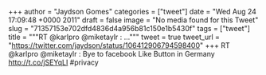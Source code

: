 
+++
author = "Jaydson Gomes"
categories = ["tweet"]
date = "Wed Aug 24 17:09:48 +0000 2011"
draft = false
image = "No media found for this Tweet"
slug = "71357153e702dfd4836d4a956b81c150e1b5430f"
tags = ["tweet"]
title = """RT @karlpro @miketaylr : ..."""
tweet = true
tweet_url = "https://twitter.com/jaydson/status/106412906794598400"
+++
RT @karlpro @miketaylr : Bye to facebook Like Button in Germany http://t.co/jSEYqLI #privacy

